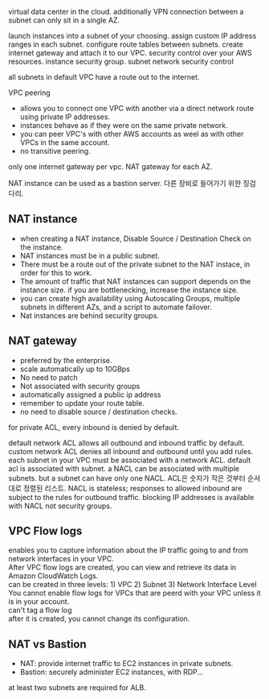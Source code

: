 
virtual data center in the cloud.
additionally VPN connection between 
a subnet can only sit in a single AZ.

launch instances into a subnet of your choosing.
assign custom IP address ranges in each subnet.
configure route tables between subnets.
create internet gateway and attach it to our VPC.
security control over your AWS resources.
instance security group.
subnet network security control

all subnets in default VPC have a route out to the internet.

VPC peering
* allows you to connect one VPC with another via a direct network route using private IP addresses.
* instances behave as if they were on the same private network.
* you can peer VPC's with other AWS accounts as weel as with other VPCs in the same account.
* no transitive peering.

only one internet gateway per vpc.
NAT gateway for each AZ.

NAT instance can be used as a bastion server. 다른 장비로 들어가기 위한 징검다리.


## NAT instance
* when creating a NAT instance, Disable Source / Destination Check on the instance.
* NAT instances must be in a public subnet.
* There must be a route out of the private subnet to the NAT instace, in order for this to work.
* The amount of traffic that NAT instances can support depends on the instance size. if you are bottlenecking, increase the instance size.
* you can create high availability using Autoscaling Groups, multiple subnets in different AZs, and a script to automate failover.
* Nat instances are behind security groups.

## NAT gateway
* preferred by the enterprise.
* scale automatically up to 10GBps
* No need to patch
* Not associated with security groups
* automatically assigned a public ip address
* remember to update your route table.
* no need to disable source / destination checks.


for private ACL, every inbound is denied by default.

default network ACL allows all outbound and inbound traffic by default.
custom network ACL denies all inbound and outbound until you add rules.
each subnet in your VPC must be associated with a network ACL. default acl is associated with subnet.
a NACL can be associated with multiple subnets. but a subnet can have only one NACL.
ACL은 숫자가 작은 것부터 순서대로 정렬된 리스트.
NACL is stateless; responses to allowed inbound are subject to the rules for outbound traffic.
blocking IP addresses is available with NACL not security groups.


## VPC Flow logs
enables you to capture information about the IP traffic going to and from network interfaces in your VPC. <br/>
After VPC flow logs are created, you can view and retrieve its data in Amazon CloudWatch Logs. <br/>
can be created in three levels: 1) VPC 2) Subnet 3) Network Interface Level <br />
You cannot enable flow logs for VPCs that are peerd with your VPC unless it is in your account. <br/>
can't tag a flow log <br/>
after it is created, you cannot change its configuration.


## NAT vs Bastion
* NAT: provide internet traffic to EC2 instances in private subnets.
* Bastion: securely administer EC2 instances, with RDP...


at least two subnets are required for ALB.